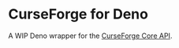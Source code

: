 # CurseForge for Deno

A WIP Deno wrapper for the [CurseForge Core API](https://docs.curseforge.com/).
